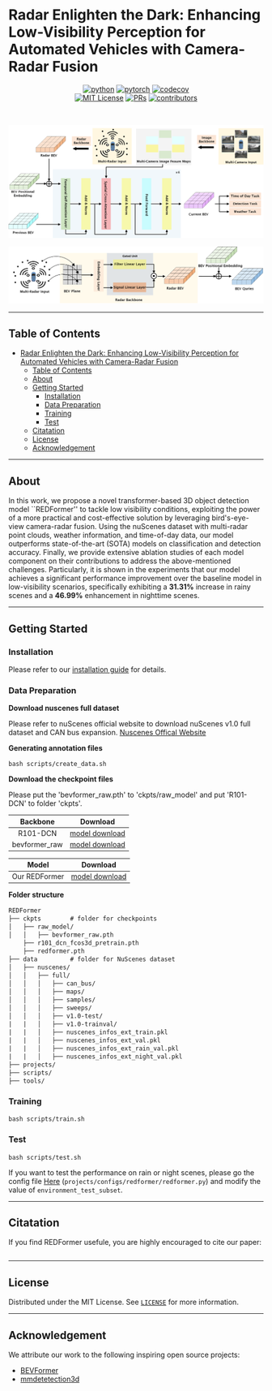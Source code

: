 <div align="left">

# Radar Enlighten the Dark: Enhancing Low-Visibility Perception for Automated Vehicles with Camera-Radar Fusion

</div>

<!-- PROJECT SHIELDS -->
<div align="center">

[![python](https://img.shields.io/badge/-Python_3.6%2B-blue?logo=python&logoColor=white)](https://github.com/pre-commit/pre-commit)
[![pytorch](https://img.shields.io/badge/PyTorch_1.3%2B-ee4c2c?logo=pytorch&logoColor=white)](https://pytorch.org/get-started/locally/)
[![codecov](https://codecov.io/gh/PurdueDigitalTwin/REDFormer/branch/master/graph/badge.svg)](https://codecov.io/gh/PurdueDigitalTwin/REDFormer) <br>
[![MIT License](https://img.shields.io/badge/license-mit-darkred.svg)](https://github.com/PurdueDigitalTwin/REDFormer/blob/master/LICENSE)
[![PRs](https://img.shields.io/badge/PRs-welcome-brightgreen.svg)](https://github.com/PurdueDigitalTwin/REDFormer/pulls)
[![contributors](https://img.shields.io/github/contributors/PurdueDigitalTwin/REDFormer.svg)](https://github.com/PurdueDigitalTwin/REDFormer/graphs/contributors)

</div>

<!-- PROJECT ILLUSTRATIONS -->
<br />
<div align="center">
    <p align="center">
        <img src="docs/img/overall.png", alt="arch", width="600"/>
    </p>
    <p align="center">
        <img src="docs/img/radar_backbone.png", alt="rad", width="600">
    </p>
</div>

---

## Table of Contents

- [Radar Enlighten the Dark: Enhancing Low-Visibility Perception for Automated Vehicles with Camera-Radar Fusion](#radar-enlighten-the-dark-enhancing-low-visibility-perception-for-automated-vehicles-with-camera-radar-fusion)
  - [Table of Contents](#table-of-contents)
  - [About](#about)
  - [Getting Started](#getting-started)
    - [Installation](#installation)
    - [Data Preparation](#data-preparation)
    - [Training](#training)
    - [Test](#test)
  - [Citatation](#citatation)
  - [License](#license)
  - [Acknowledgement](#acknowledgement)

---

## About

In this work, we propose a novel transformer-based  3D object detection model ``REDFormer'' to tackle low visibility conditions, exploiting the power of a more practical and cost-effective solution by leveraging bird's-eye-view camera-radar fusion. Using the nuScenes dataset with multi-radar point clouds, weather information, and time-of-day data, our model outperforms state-of-the-art (SOTA) models on classification and detection accuracy. Finally, we provide extensive ablation studies of each model component on their contributions to address the above-mentioned challenges. Particularly, it is shown in the experiments that our model achieves a significant performance improvement over the baseline model in low-visibility scenarios, specifically exhibiting a **31.31%** increase in rainy scenes and a **46.99%** enhancement in nighttime scenes.

---

## Getting Started

###  Installation

Please refer to our [installation guide](docs/installation.md) for details.

### Data Preparation
**Download nuscenes full dataset**

Please refer to nuScenes official website to download nuScenes v1.0 full dataset and CAN bus expansion. [Nuscenes Offical Website](https://www.nuscenes.org/download)

**Generating annotation files**
```
bash scripts/create_data.sh
```

**Download the checkpoint files**

Please put the 'bevformer_raw.pth' to 'ckpts/raw_model' and put 'R101-DCN' to folder 'ckpts'.  

|Backbone     | Download |
|:-----------:|:---------:|
|R101-DCN| [model download](https://github.com/cancui19/model_storage/releases/download/redformer/r101_dcn_fcos3d_pretrain.pth)
|bevformer_raw| [model download](https://github.com/cancui19/model_storage/releases/download/redformer/bevformer_raw.pth)

|   Model     | Download |
|:----------:|:---------:|
|Our REDFormer| [model download](https://github.com/cancui19/model_storage/releases/download/redformer/redformer.pth)




**Folder structure**

```plain
REDFormer
├── ckpts        # folder for checkpoints
│   ├── raw_model/
│   │   ├── bevformer_raw.pth
    ├── r101_dcn_fcos3d_pretrain.pth
    ├── redformer.pth
├── data         # folder for NuScenes dataset
│   ├── nuscenes/
│   │   ├── full/
│   │   │   ├── can_bus/
│   │   │   ├── maps/
│   │   │   ├── samples/
│   │   │   ├── sweeps/
│   │   │   ├── v1.0-test/
|   |   │   ├── v1.0-trainval/
|   |   │   ├── nuscenes_infos_ext_train.pkl
|   |   │   ├── nuscenes_infos_ext_val.pkl
|   |   │   ├── nuscenes_infos_ext_rain_val.pkl
|   |   │   ├── nuscenes_infos_ext_night_val.pkl
├── projects/
├── scripts/
├── tools/
```

### Training
```
bash scripts/train.sh
```

### Test
```
bash scripts/test.sh
```
If you want to test the performance on rain or night scenes, please go the config file [Here](projects/configs/redformer/redformer.py) (`projects/configs/redformer/redformer.py`)  and modify the value of `environment_test_subset`.

---

## Citatation

If you find REDFormer usefule, you are highly encouraged to cite our paper:

```bibtex
```

---

## License

Distributed under the MIT License. See [`LICENSE`](LICENSE) for more information.

---

## Acknowledgement

We attribute our work to the following inspiring open source projects:

- [BEVFormer](https://github.com/fundamentalvision/BEVFormer)
- [mmdetetection3d](https://github.com/open-mmlab/mmdetection3d)
